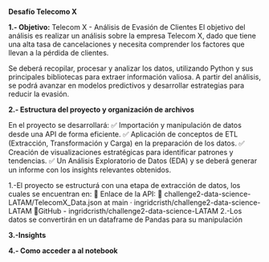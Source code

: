 **Desafío Telecomo X** 

**1.- Objetivo:**
Telecom X - Análisis de Evasión de Clientes
El objetivo del análisis es realizar un análisis sobre la empresa Telecom X, dado que tiene una alta tasa de cancelaciones y necesita comprender los factores que llevan a la pérdida de clientes.

Se deberá recopilar, procesar y analizar los datos, utilizando Python y sus principales bibliotecas para extraer información valiosa. A partir del análisis, se podrá avanzar en modelos predictivos y desarrollar estrategias para reducir la evasión.


**2.- Estructura del proyecto y organización de archivos**

En el proyecto se desarrollará:
✅ Importación y manipulación de datos desde una API de forma eficiente.
✅ Aplicación de  conceptos de ETL (Extracción, Transformación y Carga) en la preparación de los datos.
✅ Creación de visualizaciones estratégicas para identificar patrones y tendencias.
✅ Un Análisis Exploratorio de Datos (EDA) y se deberá generar un informe con los insights relevantes obtenidos.

1.-El proyecto se estructurá con una etapa de extracción de datos, los cuales se encuentran en: 
📌 Enlace de la API: 
🔗 challenge2-data-science-LATAM/TelecomX_Data.json at main · ingridcristh/challenge2-data-science-LATAM
🔗GitHub - ingridcristh/challenge2-data-science-LATAM
2.-Los datos se convertirán en un dataframe de Pandas para su manipulación




**3.-Insights**





**4.- Como acceder a al notebook**
